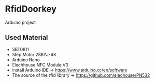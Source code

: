 # RfidDoorkey
Arduino project 

## Used Material
- SBT0811
- Step Motor 28BYJ-48
- Arduino Nano
- Elechhouse NFC Module V3
- Install Arduino IDE -> https://www.arduino.cc/en/software
- The source of the rfid library ->  https://github.com/elechouse/PN532

